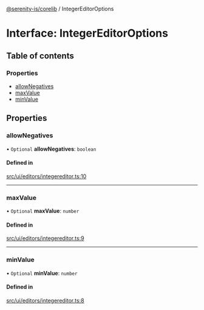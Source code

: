[@serenity-is/corelib](../README.md) / IntegerEditorOptions

# Interface: IntegerEditorOptions

## Table of contents

### Properties

- [allowNegatives](IntegerEditorOptions.md#allownegatives)
- [maxValue](IntegerEditorOptions.md#maxvalue)
- [minValue](IntegerEditorOptions.md#minvalue)

## Properties

### allowNegatives

• `Optional` **allowNegatives**: `boolean`

#### Defined in

[src/ui/editors/integereditor.ts:10](https://github.com/serenity-is/serenity/blob/master/packages/corelib/src/ui/editors/integereditor.ts#L10)

___

### maxValue

• `Optional` **maxValue**: `number`

#### Defined in

[src/ui/editors/integereditor.ts:9](https://github.com/serenity-is/serenity/blob/master/packages/corelib/src/ui/editors/integereditor.ts#L9)

___

### minValue

• `Optional` **minValue**: `number`

#### Defined in

[src/ui/editors/integereditor.ts:8](https://github.com/serenity-is/serenity/blob/master/packages/corelib/src/ui/editors/integereditor.ts#L8)

